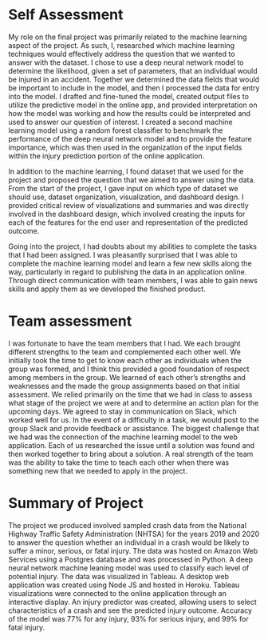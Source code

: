 # Self Assessment

My role on the final project was primarily related to the machine learning aspect of the project. As such, I, researched which machine learning techniques would effectively address the question that we wanted to answer with the dataset. I chose to use a deep neural network model to determine the likelihood, given a set of parameters, that an individual would be injured in an accident. Together we determined the data fields that would be important to include in the model, and then I processed the data for entry into the model. I drafted and fine-tuned the model, created output files to utilize the predictive model in the online app, and provided interpretation on how the model was working and how the results could be interpreted and used to answer our question of interest. I created a second machine learning model using a random forest classifier to benchmark the performance of the deep neural network model and to provide the feature importance, which was then used in the organization of the input fields within the injury prediction portion of the online application. 

In addition to the machine learning, I found dataset that we used for the project and proposed the question that we aimed to answer using the data. From the start of the project, I gave input on which type of dataset we should use, dataset organization, visualization, and dashboard design. I provided critical review of visualizations and summaries and was directly involved in the dashboard design, which involved creating the inputs for each of the features for the end user and representation of the predicted outcome.

Going into the project, I had doubts about my abilities to complete the tasks that I had been assigned. I was pleasantly surprised that I was able to complete the machine learning model and learn a few new skills along the way, particularly in regard to publishing the data in an application online. Through direct communication with team members, I was able to gain news skills and apply them as we developed the finished product.

# Team assessment

I was fortunate to have the team members that I had. We each brought different strengths to the team and complemented each other well. We initially took the time to get to know each other as individuals when the group was formed, and I think this provided a good foundation of respect among members in the group. We learned of each other’s strengths and weaknesses and the made the group assignments based on that initial assessment. We relied primarily on the time that we had in class to assess what stage of the project we were at and to determine an action plan for the upcoming days. We agreed to stay in communication on Slack, which worked well for us. In the event of a difficulty in a task, we would post to the group Slack and provide feedback or assistance. The biggest challenge that we had was the connection of the machine learning model to the web application. Each of us researched the issue until a solution was found and then worked together to bring about a solution. A real strength of the team was the ability to take the time to teach each other when there was something new that we needed to apply in the project.

# Summary of Project

The project we produced involved sampled crash data from the National Highway Traffic Safety Administration (NHTSA) for the years 2019 and 2020 to answer the question whether an individual in a crash would be likely to suffer a minor, serious, or fatal injury.  The data was hosted on Amazon Web Services using a Postgres database and was processed in Python. A deep neural network machine leaning model was used to classify each level of potential injury.  The data was visualized in Tableau. A desktop web application was created using Node JS and hosted in Heroku. Tableau visualizations were connected to the online application through an interactive display. An injury predictor was created, allowing users to select characteristics of a crash and see the predicted injury outcome.  Accuracy of the model was 77% for any injury, 93% for serious injury, and 99% for fatal injury.
